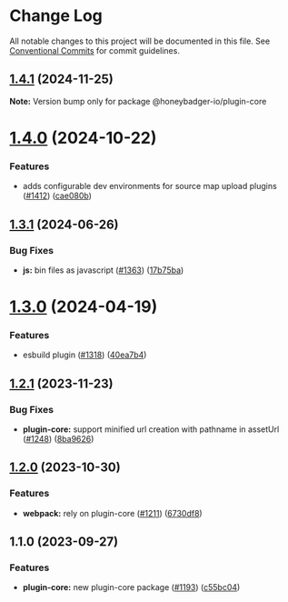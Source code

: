 # Change Log

All notable changes to this project will be documented in this file.
See [Conventional Commits](https://conventionalcommits.org) for commit guidelines.

## [1.4.1](https://github.com/honeybadger-io/honeybadger-js/compare/@honeybadger-io/plugin-core@1.4.0...@honeybadger-io/plugin-core@1.4.1) (2024-11-25)

**Note:** Version bump only for package @honeybadger-io/plugin-core





# [1.4.0](https://github.com/honeybadger-io/honeybadger-js/compare/@honeybadger-io/plugin-core@1.3.1...@honeybadger-io/plugin-core@1.4.0) (2024-10-22)


### Features

* adds configurable dev environments for source map upload plugins ([#1412](https://github.com/honeybadger-io/honeybadger-js/issues/1412)) ([cae080b](https://github.com/honeybadger-io/honeybadger-js/commit/cae080ba861e1132730701f47f7d4e3c5ea1fa1b))





## [1.3.1](https://github.com/honeybadger-io/honeybadger-js/compare/@honeybadger-io/plugin-core@1.3.0...@honeybadger-io/plugin-core@1.3.1) (2024-06-26)


### Bug Fixes

* **js:** bin files as javascript ([#1363](https://github.com/honeybadger-io/honeybadger-js/issues/1363)) ([17b75ba](https://github.com/honeybadger-io/honeybadger-js/commit/17b75ba466bf6db4c50b07b187908a46c58b83f2))





# [1.3.0](https://github.com/honeybadger-io/honeybadger-js/compare/@honeybadger-io/plugin-core@1.2.1...@honeybadger-io/plugin-core@1.3.0) (2024-04-19)


### Features

* esbuild plugin ([#1318](https://github.com/honeybadger-io/honeybadger-js/issues/1318)) ([40ea7b4](https://github.com/honeybadger-io/honeybadger-js/commit/40ea7b4f9c27aecfd5a8051323fca3ab72c7a07a))





## [1.2.1](https://github.com/honeybadger-io/honeybadger-js/compare/@honeybadger-io/plugin-core@1.2.0...@honeybadger-io/plugin-core@1.2.1) (2023-11-23)


### Bug Fixes

* **plugin-core:** support minified url creation with pathname in assetUrl ([#1248](https://github.com/honeybadger-io/honeybadger-js/issues/1248)) ([8ba9626](https://github.com/honeybadger-io/honeybadger-js/commit/8ba96268827dcf99f8cdba7f947d583dda07edd6))



## [1.2.0](https://github.com/honeybadger-io/honeybadger-js/compare/@honeybadger-io/plugin-core@1.1.0...@honeybadger-io/plugin-core@1.2.0) (2023-10-30)


### Features

* **webpack:** rely on plugin-core ([#1211](https://github.com/honeybadger-io/honeybadger-js/issues/1211)) ([6730df8](https://github.com/honeybadger-io/honeybadger-js/commit/6730df8e44042164a9262f67c3e429151e10d6b5))



## 1.1.0 (2023-09-27)


### Features

* **plugin-core:** new plugin-core package ([#1193](https://github.com/honeybadger-io/honeybadger-js/issues/1193)) ([c55bc04](https://github.com/honeybadger-io/honeybadger-js/commit/c55bc048442a274ff568a6fda9a0bd12eac28055))
